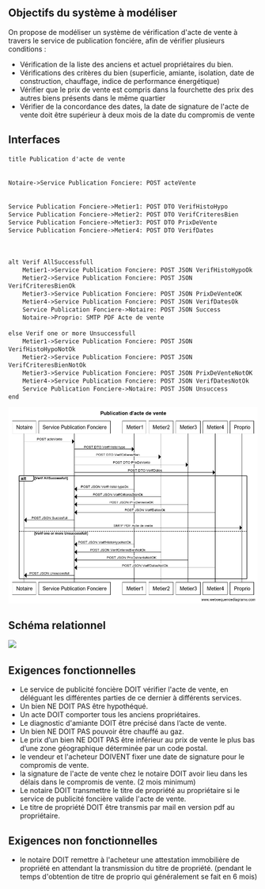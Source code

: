 ## Objectifs du système à modéliser

On propose de modéliser un système de vérification d'acte de vente à travers le service de publication fonciére, afin de vérifier plusieurs conditions : 

- Vérification de la liste des anciens et actuel propriétaires du bien.
- Vérifications des critères du bien (superficie, amiante, isolation, date de construction, chauffage, indice de performance énergétique) 
- Vérifier que le prix de vente est compris dans la fourchette des prix des autres biens présents dans le même quartier 
- Vérifier de la concordance des dates, la date de signature de l'acte de vente doit être supérieur à deux mois de la date du compromis de vente  

## Interfaces

```
title Publication d'acte de vente


Notaire->Service Publication Fonciere: POST acteVente


Service Publication Fonciere->Metier1: POST DTO VerifHistoHypo
Service Publication Fonciere->Metier2: POST DTO VerifCriteresBien
Service Publication Fonciere->Metier3: POST DTO PrixDeVente
Service Publication Fonciere->Metier4: POST DTO VerifDates



alt Verif AllSuccessfull
    Metier1->Service Publication Fonciere: POST JSON VerifHistoHypoOk
    Metier2->Service Publication Fonciere: POST JSON VerifCriteresBienOk
    Metier3->Service Publication Fonciere: POST JSON PrixDeVenteOK
    Metier4->Service Publication Fonciere: POST JSON VerifDatesOk
    Service Publication Fonciere->Notaire: POST JSON Success
    Notaire->Proprio: SMTP PDF Acte de vente
    
else Verif one or more Unsuccessfull
    Metier1->Service Publication Fonciere: POST JSON VerifHistoHypoNotOk
    Metier2->Service Publication Fonciere: POST JSON VerifCriteresBienNotOk
    Metier3->Service Publication Fonciere: POST JSON PrixDeVenteNotOK
    Metier4->Service Publication Fonciere: POST JSON VerifDatesNotOk
    Service Publication Fonciere->Notaire: POST JSON Unsuccess
end

```
![](sequence_acte_de_vente.png)

## Schéma relationnel

![](EER.png)

## Exigences fonctionnelles

* Le service de publicité foncière DOIT vérifier l'acte de vente, en déléguant les différentes parties de ce dernier à différents services.
* Un bien NE DOIT PAS être hypothéqué.
* Un acte DOIT comporter tous les anciens propriétaires.
* Le diagnostic d'amiante DOIT être précisé dans l’acte de vente.
* Un bien NE DOIT PAS pouvoir être chauffé au gaz.
* Le prix d’un bien NE DOIT PAS être inférieur au prix de vente le plus bas d’une zone géographique déterminée par un code postal.
* le vendeur et l'acheteur DOIVENT fixer une date de signature pour le compromis de vente.
* la signature de l'acte de vente chez le notaire DOIT avoir lieu dans les délais dans le compromis de vente. (2 mois minimum)
* Le notaire DOIT transmettre le titre de propriété au propriétaire si le service de publicité foncière valide l'acte de vente.
* Le titre de propriété DOIT être transmis par mail en version pdf au propriétaire.

## Exigences non fonctionnelles

* le notaire DOIT remettre à l'acheteur une attestation immobilière de propriété en attendant la transmission du titre de propriété. (pendant le temps d'obtention de titre de proprio qui généralement se fait en 6 mois)

